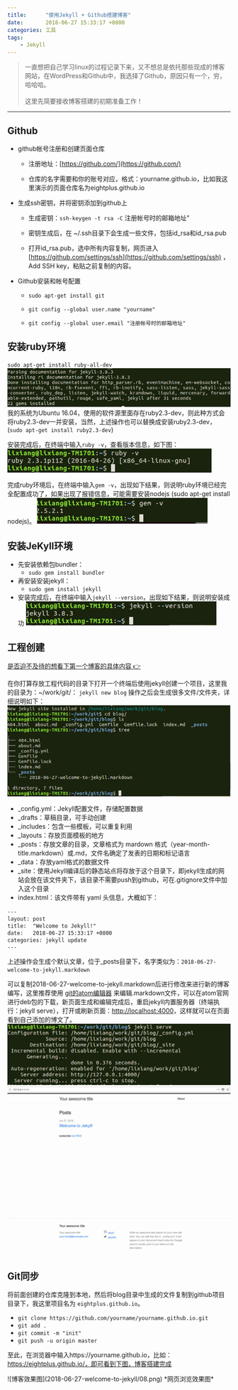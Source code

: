 ```yaml
---
title:      "使用Jekyll + Github搭建博客"
date:       2018-06-27 15:33:17 +0800
categories: 工具
tags:
    - Jekyll
---
```


> 一直想把自己学习linux的过程记录下来，又不想总是依托那些现成的博客网站，在WordPress和Github中，我选择了Github，原因只有一个，穷，哈哈哈。<br><br>
> 这里先简要接收博客搭建的初期准备工作！

---

## Github

- github帐号注册和创建页面仓库

    - 注册地址：[https://github.com/](https://github.com/)

    - 仓库的名字需要和你的账号对应，格式：yourname.github.io，比如我这里演示的页面仓库名为eightplus.github.io

- 生成ssh密钥，并将密钥添加到github上

    - 生成密钥：`ssh-keygen -t rsa -C` 注册帐号时的邮箱地址"

    - 密钥生成后，在 ~/.ssh目录下会生成一些文件，包括id_rsa和id_rsa.pub

    - 打开id_rsa.pub，选中所有内容复制，网页进入 [https://github.com/settings/ssh](https://github.com/settings/ssh) ，Add SSH key，粘贴之前复制的内容。

- Github安装和帐号配置

    - `sudo apt-get install git`

    - `git config --global user.name "yourname"`

    - `git config --global user.email "注册帐号时的邮箱地址"`


## 安装ruby环境

`sudo apt-get install ruby-all-dev`
![](2018-06-27-welcome-to-jekyll/01.png)
我的系统为Ubuntu 16.04，使用的软件源里面存在ruby2.3-dev，则此种方式会将ruby2.3-dev一并安装，当然，上述操作也可以替换成安装ruby2.3-dev，(`sudo apt-get install ruby2.3-dev`)

安装完成后，在终端中输入`ruby -v`，查看版本信息，如下图：
![](2018-06-27-welcome-to-jekyll/02.png)

完成ruby环境后，在终端中输入`gem -v`，出现如下结果，则说明ruby环境已经完全配置成功了，如果出现了报错信息，可能需要安装nodejs (sudo apt-get install nodejs)。
![](2018-06-27-welcome-to-jekyll/03.png)


## 安装JeKyll环境

- 先安装依赖包bundler：
    - `sudo gem install bundler`
- 再安装安装jekyll：
    - `sudo gem install jekyll`
- 安装完成后，在终端中输入`jekyll --version`，出现如下结果，则说明安装成功
![](2018-06-27-welcome-to-jekyll/04.png)


## 工程创建

[是否迫不及待的想看下第一个博客的具体内容 👉 ](#build)

在你打算存放工程代码的目录下打开一个终端后使用jekyll创建一个项目，这里我的目录为：~/work/git/：
`jekyll new blog`
操作之后会生成很多文件/文件夹，详细说明如下：
![](2018-06-27-welcome-to-jekyll/05.png)
- _config.yml：Jekyll配置文件，存储配置数据
- _drafts：草稿目录，可手动创建
- _includes：包含一些模板，可以重复利用
- _layouts：存放页面模板的地方
- _posts：存放文章的目录，文章格式为 mardown 格式（year-month-title.markdown）或.md，文件名确定了发表的日期和标记语言
- _data：存放yaml格式的数据文件
- _site：使用Jekyll编译后的静态站点将存放于这个目录下，即jekyll生成的网站会放在该文件夹下，该目录不需要push到github，可在.gitignore文件中加入这个目录
- index.html：该文件带有 yaml 头信息，大概如下：
```
---
layout: post
title:  "Welcome to Jekyll!"
date:   2018-06-27 15:33:17 +0800
categories: jekyll update
---
```
上述操作会生成个默认文章，位于_posts目录下，名字类似为：`2018-06-27-welcome-to-jekyll.markdown`

可以复制2018-06-27-welcome-to-jekyll.markdown后进行修改来进行新的博客编写，这里推荐使用 [git的atom编辑器][1] 来编辑.markdown文件，可以在atom官网进行deb包的下载，新页面生成和编辑完成后，重启jekyll内置服务器（终端执行：jekyll serve），打开或刷新页面：[http://localhost:4000](http://localhost:4000)，这样就可以在页面看到自己添加的博文了。
![](2018-06-27-welcome-to-jekyll/06.png)
![](2018-06-27-welcome-to-jekyll/07.png)


## Git同步

将前面创建的仓库克隆到本地，然后将blog目录中生成的文件复制到github项目目录下，我这里项目名为 `eightplus.github.io`。

- `git clone https://github.com/yourname/yourname.github.io.git`
- `git add .`
- `git commit -m "init"`
- `git push -u origin master`

至此，在浏览器中输入https://yourname.github.io，比如：https://eightplus.github.io/，即可看到下图，博客搭建完成
<p id = "build"></p>
![博客效果图](2018-06-27-welcome-to-jekyll/08.png)
*网页浏览效果图*

[1]: https://atom.io/
